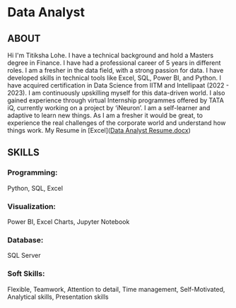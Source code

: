 # Data Analyst

## ABOUT
   Hi I'm Titiksha Lohe. I have a technical background and hold a Masters degree in Finance. 
   I have had a professional career of 5 years in different roles. I am a fresher in the data field, with a strong passion for data. 
   I have developed skills in technical tools like Excel, SQL, Power BI, and Python. 
   I have acquired certification in Data Science from IITM and Intellipaat (2022 - 2023).
   I am continuously upskilling myself for this data-driven world. I also gained experience through virtual Internship programmes 
   offered by TATA iQ, currently working on a project by ‘iNeuron’. I am a self-learner and adaptive to learn new things. 
   As I am a fresher it would be great, to experience the real challenges of the corporate world and understand how things work. 
   My Resume in [Excel]([Data Analyst Resume.docx](https://github.com/TitikshaLohe/portfolio.github.io/files/13681727/Data.Analyst.Resume.docx))
## SKILLS
  ### Programming: 
  Python, SQL, Excel 
  ### Visualization: 
  Power BI, Excel Charts, Jupyter Notebook
  ### Database: 
  SQL Server
  ### Soft Skills: 
  Flexible, Teamwork, Attention to detail, Time management, Self-Motivated, Analytical skills, Presentation skills


 


